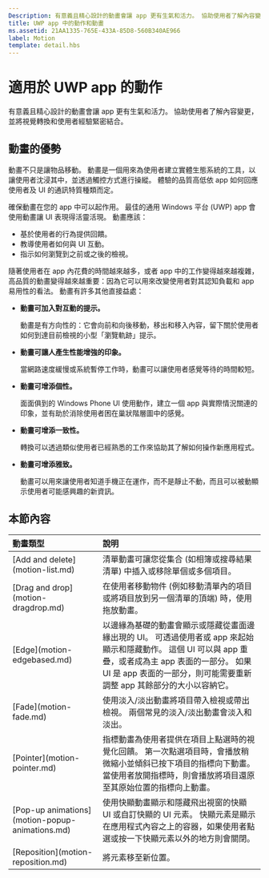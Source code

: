 ```yaml
---
Description: 有意義且精心設計的動畫會讓 app 更有生氣和活力。 協助使用者了解內容變更，並將視覺轉換和使用者經驗緊密結合。
title: UWP app 中的動作和動畫
ms.assetid: 21AA1335-765E-433A-85D8-560B340AE966
label: Motion
template: detail.hbs
---
```


# 適用於 UWP app 的動作

有意義且精心設計的動畫會讓 app 更有生氣和活力。 協助使用者了解內容變更，並將視覺轉換和使用者經驗緊密結合。

## <span id="Benefits_of_animation"> </span> <span id="benefits_of_animation"> </span> <span id="BENEFITS_OF_ANIMATION"> </span>動畫的優勢


動畫不只是讓物品移動。 動畫是一個用來為使用者建立實體生態系統的工具，以讓使用者沈浸其中，並透過觸控方式進行操縱。 體驗的品質高低依 app 如何回應使用者及 UI 的通訊特質種類而定。

確保動畫在您的 app 中可以起作用。 最佳的通用 Windows 平台 (UWP) app 會使用動畫讓 UI 表現得活靈活現。 動畫應該：

-   基於使用者的行為提供回饋。
-   教導使用者如何與 UI 互動。
-   指示如何瀏覽到之前或之後的檢視。

隨著使用者在 app 內花費的時間越來越多，或者 app 中的工作變得越來越複雜，高品質的動畫變得越來越重要：因為它可以用來改變使用者對其認知負載和 app 易用性的看法。 動畫有許多其他直接益處：

-   **動畫可加入對互動的提示。**

    動畫是有方向性的：它會向前和向後移動，移出和移入內容，留下關於使用者如何到達目前檢視的小型「瀏覽軌跡」提示。

-   **動畫可讓人產生性能增強的印象。**

    當網路速度緩慢或系統暫停工作時，動畫可以讓使用者感覺等待的時間較短。

-   **動畫可增添個性。**

    面面俱到的 Windows Phone UI 使用動作，建立一個 app 與實際情況關連的印象，並有助於消除使用者困在巢狀階層圖中的感覺。

-   **動畫可增添一致性。**

    轉換可以透過類似使用者已經熟悉的工作來協助其了解如何操作新應用程式。

-   **動畫可增添雅致。**

    動畫可以用來讓使用者知道手機正在運作，而不是靜止不動，而且可以被動顯示使用者可能感興趣的新資訊。

<h2>本節內容</h2>
<table>
<thead>
<tr class="header">
<th align="left">動畫類型</th>
<th align="left">說明</th>
</tr>
</thead>
<tbody>
    <tr>
        <td>[Add and delete](motion-list.md)
        </td>
        <td>清單動畫可讓您從集合 (如相簿或搜尋結果清單) 中插入或移除單個或多個項目。
        </td>
    </tr> 
    <tr>
        <td>[Drag and drop](motion-dragdrop.md)
        </td>
        <td>在使用者移動物件 (例如移動清單內的項目或將項目放到另一個清單的頂端) 時，使用拖放動畫。
        </td>
    </tr>
    <tr>
        <td>[Edge](motion-edgebased.md)
        </td>
        <td>以邊緣為基礎的動畫會顯示或隱藏從畫面邊緣出現的 UI。 可透過使用者或 app 來起始顯示和隱藏動作。 這個 UI 可以與 app 重疊，或者成為主 app 表面的一部分。 如果 UI 是 app 表面的一部分，則可能需要重新調整 app 其餘部分的大小以容納它。
        </td>
    </tr>   
    <tr>
        <td>[Fade](motion-fade.md)
        </td>
        <td>使用淡入/淡出動畫將項目帶入檢視或帶出檢視。 兩個常見的淡入/淡出動畫會淡入和淡出。
        </td>
    </tr>   
    <tr>
        <td>[Pointer](motion-pointer.md)
        </td>
        <td>指標動畫為使用者提供在項目上點選時的視覺化回饋。 第一次點選項目時，會播放稍微縮小並傾斜已按下項目的指標向下動畫。 當使用者放開指標時，則會播放將項目還原至其原始位置的指標向上動畫。
        </td>
    </tr>   
    <tr>
        <td>[Pop-up animations](motion-popup-animations.md)
        </td>
        <td>使用快顯動畫顯示和隱藏飛出視窗的快顯 UI 或自訂快顯的 UI 元素。 快顯元素是顯示在應用程式內容之上的容器，如果使用者點選或按一下快顯元素以外的地方則會關閉。
        </td>
    </tr>     
    <tr>
        <td>[Reposition](motion-reposition.md)
        </td>
        <td>將元素移至新位置。
        </td>
    </tr>

</tbody>
</table>

 

 

 






<!--HONumber=Mar16_HO5-->


